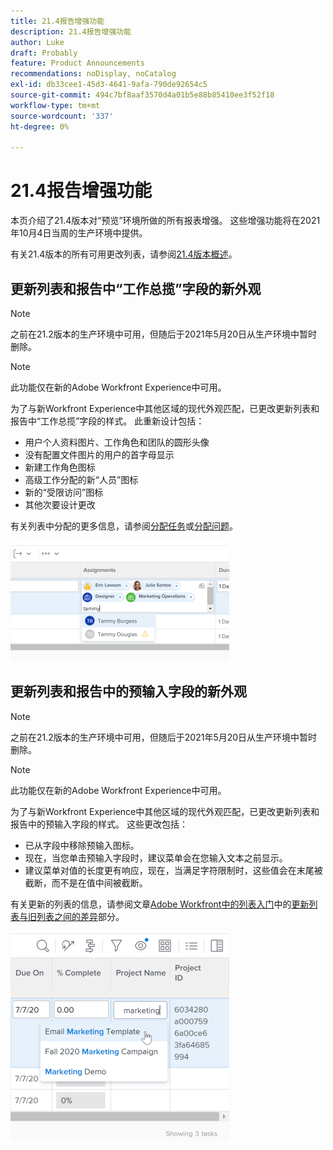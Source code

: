 ```yaml
---
title: 21.4报告增强功能
description: 21.4报告增强功能
author: Luke
draft: Probably
feature: Product Announcements
recommendations: noDisplay, noCatalog
exl-id: db33cee1-45d3-4641-9afa-790de92654c5
source-git-commit: 494c7bf8aaf3570d4a01b5e88b85410ee3f52f18
workflow-type: tm+mt
source-wordcount: '337'
ht-degree: 0%

---
```


# 21.4报告增强功能

本页介绍了21.4版本对“预览”环境所做的所有报表增强。 这些增强功能将在2021年10月4日当周的生产环境中提供。

有关21.4版本的所有可用更改列表，请参阅[21.4版本概述](../../../product-announcements/product-releases/21.4-release-activity/21-4-release-overview.md)。

## 更新列表和报告中“工作总揽”字段的新外观

>[!NOTE]
>
>之前在21.2版本的生产环境中可用，但随后于2021年5月20日从生产环境中暂时删除。

>[!NOTE]
>
>此功能仅在新的Adobe Workfront Experience中可用。

为了与新Workfront Experience中其他区域的现代外观匹配，已更改更新列表和报告中“工作总揽”字段的样式。 此重新设计包括：

* 用户个人资料图片、工作角色和团队的圆形头像
* 没有配置文件图片的用户的首字母显示
* 新建工作角色图标
* 高级工作分配的新“人员”图标
* 新的“受限访问”图标
* 其他次要设计更改

有关列表中分配的更多信息，请参阅[分配任务](../../../manage-work/tasks/assign-tasks/assign-tasks.md)或[分配问题](../../../manage-work/issues/manage-issues/assign-issues.md)。

![工作分派更新](assets/assignments-updates-350x193.png)

## 更新列表和报告中的预输入字段的新外观

>[!NOTE]
>
>之前在21.2版本的生产环境中可用，但随后于2021年5月20日从生产环境中暂时删除。

>[!NOTE]
>
>此功能仅在新的Adobe Workfront Experience中可用。

为了与新Workfront Experience中其他区域的现代外观匹配，已更改更新列表和报告中的预输入字段的样式。 这些更改包括：

* 已从字段中移除预输入图标。
* 现在，当您单击预输入字段时，建议菜单会在您输入文本之前显示。
* 建议菜单对值的长度更有响应，现在，当满足字符限制时，这些值会在末尾被截断，而不是在值中间被截断。

有关更新的列表的信息，请参阅文章[Adobe Workfront中的列表入门](../../../workfront-basics/navigate-workfront/use-lists/view-items-in-a-list.md)中的[更新列表与旧列表之间的差异](../../../workfront-basics/navigate-workfront/use-lists/view-items-in-a-list.md#updated)部分。

![预输入字段](assets/typeahead-updates-350x336.png)
